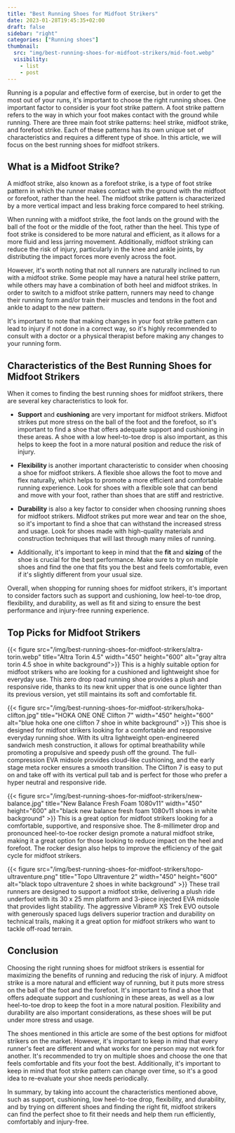 ```yaml
---
title: "Best Running Shoes for Midfoot Strikers"
date: 2023-01-28T19:45:35+02:00
draft: false
sidebar: "right"
categories: ["Running shoes"]
thumbnail:
  src: "img/best-running-shoes-for-midfoot-strikers/mid-foot.webp"
  visibility:
    - list
    - post
---
```


Running is a popular and effective form of exercise, but in order to get the most out of your runs, it's important to choose the right running shoes. One important factor to consider is your foot strike pattern. A foot strike pattern refers to the way in which your foot makes contact with the ground while running. There are three main foot strike patterns: heel strike, midfoot strike, and forefoot strike. Each of these patterns has its own unique set of characteristics and requires a different type of shoe. In this article, we will focus on the best running shoes for midfoot strikers.

## What is a Midfoot Strike?

A midfoot strike, also known as a forefoot strike, is a type of foot strike pattern in which the runner makes contact with the ground with the midfoot or forefoot, rather than the heel. The midfoot strike pattern is characterized by a more vertical impact and less braking force compared to heel striking.

When running with a midfoot strike, the foot lands on the ground with the ball of the foot or the middle of the foot, rather than the heel. This type of foot strike is considered to be more natural and efficient, as it allows for a more fluid and less jarring movement. Additionally, midfoot striking can reduce the risk of injury, particularly in the knee and ankle joints, by distributing the impact forces more evenly across the foot.

However, it's worth noting that not all runners are naturally inclined to run with a midfoot strike. Some people may have a natural heel strike pattern, while others may have a combination of both heel and midfoot strikes. In order to switch to a midfoot strike pattern, runners may need to change their running form and/or train their muscles and tendons in the foot and ankle to adapt to the new pattern.

It's important to note that making changes in your foot strike pattern can lead to injury if not done in a correct way, so it's highly recommended to consult with a doctor or a physical therapist before making any changes to your running form.

## Characteristics of the Best Running Shoes for Midfoot Strikers

When it comes to finding the best running shoes for midfoot strikers, there are several key characteristics to look for.

- **Support** and **cushioning** are very important for midfoot strikers. Midfoot strikes put more stress on the ball of the foot and the forefoot, so it's important to find a shoe that offers adequate support and cushioning in these areas. A shoe with a low heel-to-toe drop is also important, as this helps to keep the foot in a more natural position and reduce the risk of injury.

- **Flexibility** is another important characteristic to consider when choosing a shoe for midfoot strikers. A flexible shoe allows the foot to move and flex naturally, which helps to promote a more efficient and comfortable running experience. Look for shoes with a flexible sole that can bend and move with your foot, rather than shoes that are stiff and restrictive.

- **Durability** is also a key factor to consider when choosing running shoes for midfoot strikers. Midfoot strikes put more wear and tear on the shoe, so it's important to find a shoe that can withstand the increased stress and usage. Look for shoes made with high-quality materials and construction techniques that will last through many miles of running.

- Additionally, it's important to keep in mind that the **fit** and **sizing** of the shoe is crucial for the best performance. Make sure to try on multiple shoes and find the one that fits you the best and feels comfortable, even if it's slightly different from your usual size.

Overall, when shopping for running shoes for midfoot strikers, it's important to consider factors such as support and cushioning, low heel-to-toe drop, flexibility, and durability, as well as fit and sizing to ensure the best performance and injury-free running experience.

## Top Picks for Midfoot Strikers

{{< figure src="/img/best-running-shoes-for-midfoot-strikers/altra-torin.webp" title="Altra Torin 4.5" width="450" height="600" alt="gray altra torin 4.5 shoe in white background">}}
This is a highly suitable option for midfoot strikers who are looking for a cushioned and lightweight shoe for everyday use. This zero drop road running shoe provides a plush and responsive ride, thanks to its new knit upper that is one ounce lighter than its previous version, yet still maintains its soft and comfortable fit.

{{< figure src="/img/best-running-shoes-for-midfoot-strikers/hoka-clifton.jpg" title="HOKA ONE ONE Clifton 7" width="450" height="600" alt="blue hoka one one clifton 7 shoe in white background" >}}
This shoe is designed for midfoot strikers looking for a comfortable and responsive everyday running shoe. With its ultra lightweight open-engineered sandwich mesh construction, it allows for optimal breathability while promoting a propulsive and speedy push off the ground. The full-compression EVA midsole provides cloud-like cushioning, and the early stage meta rocker ensures a smooth transition. The Clifton 7 is easy to put on and take off with its vertical pull tab and is perfect for those who prefer a hyper neutral and responsive ride.

{{< figure src="/img/best-running-shoes-for-midfoot-strikers/new-balance.jpg" title="New Balance Fresh Foam 1080v11" width="450" height="600" alt="black new balance fresh foam 1080v11 shoes in white background" >}}
This is a great option for midfoot strikers looking for a comfortable, supportive, and responsive shoe. The 8-millimeter drop and pronounced heel-to-toe rocker design promote a natural midfoot strike, making it a great option for those looking to reduce impact on the heel and forefoot. The rocker design also helps to improve the efficiency of the gait cycle for midfoot strikers.

{{< figure src="/img/best-running-shoes-for-midfoot-strikers/topo-ultraventure.png" title="Topo Ultraventure 2" width="450" height="600" alt="black topo ultraventure 2 shoes in white background" >}}
These trail runners are designed to support a midfoot strike, delivering a plush ride underfoot with its 30 x 25 mm platform and 3-piece injected EVA midsole that provides light stability. The aggressive Vibram® XS Trek EVO outsole with generously spaced lugs delivers superior traction and durability on technical trails, making it a great option for midfoot strikers who want to tackle off-road terrain. 

## Conclusion

Choosing the right running shoes for midfoot strikers is essential for maximizing the benefits of running and reducing the risk of injury. A midfoot strike is a more natural and efficient way of running, but it puts more stress on the ball of the foot and the forefoot. It's important to find a shoe that offers adequate support and cushioning in these areas, as well as a low heel-to-toe drop to keep the foot in a more natural position. Flexibility and durability are also important considerations, as these shoes will be put under more stress and usage.

The shoes mentioned in this article are some of the best options for midfoot strikers on the market. However, it's important to keep in mind that every runner's feet are different and what works for one person may not work for another. It's recommended to try on multiple shoes and choose the one that feels comfortable and fits your foot the best. Additionally, it's important to keep in mind that foot strike pattern can change over time, so it's a good idea to re-evaluate your shoe needs periodically.

In summary, by taking into account the characteristics mentioned above, such as support, cushioning, low heel-to-toe drop, flexibility, and durability, and by trying on different shoes and finding the right fit, midfoot strikers can find the perfect shoe to fit their needs and help them run efficiently, comfortably and injury-free.